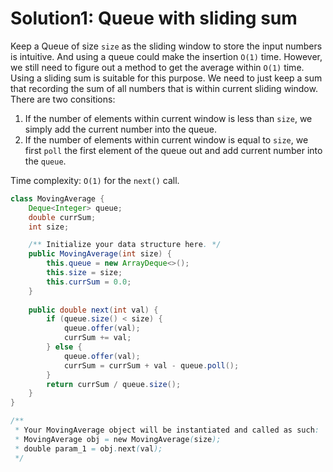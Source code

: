# Solution1: Queue with sliding sum

Keep a Queue of size `size` as the sliding window to store the input numbers is intuitive. And using a queue could make the insertion `O(1)` time. However, we still need to figure out a method to get the average within `O(1)` time. Using a sliding sum is suitable for this purpose. We need to just keep a sum that recording the sum of all numbers that is within current sliding window. There are two consitions:

1. If the number of elements within current window is less than `size`, we simply add the current number into the queue.  
2. If the number of elements within current window is equal to `size`, we first `poll` the first element of the queue out and add current number into the `queue`.  

Time complexity: `O(1)` for the `next()` call.  

```Java
class MovingAverage {
    Deque<Integer> queue;
    double currSum;
    int size;

    /** Initialize your data structure here. */
    public MovingAverage(int size) {
        this.queue = new ArrayDeque<>();
        this.size = size;
        this.currSum = 0.0;
    }
    
    public double next(int val) {
        if (queue.size() < size) {
            queue.offer(val);
            currSum += val;
        } else {
            queue.offer(val);
            currSum = currSum + val - queue.poll();
        }
        return currSum / queue.size();
    }
}

/**
 * Your MovingAverage object will be instantiated and called as such:
 * MovingAverage obj = new MovingAverage(size);
 * double param_1 = obj.next(val);
 */
```
